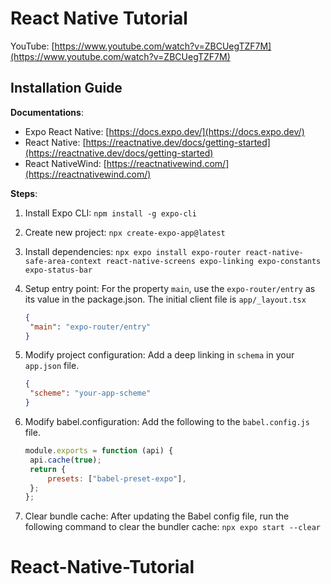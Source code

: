# React Native Tutorial

YouTube: [https://www.youtube.com/watch?v=ZBCUegTZF7M](https://www.youtube.com/watch?v=ZBCUegTZF7M)

## Installation Guide

**Documentations**:

- Expo React Native: [https://docs.expo.dev/](https://docs.expo.dev/)
- React Native: [https://reactnative.dev/docs/getting-started](https://reactnative.dev/docs/getting-started)
- React NativeWind: [https://reactnativewind.com/](https://reactnativewind.com/)

**Steps**:

1. Install Expo CLI: `npm install -g expo-cli`
2. Create new project: `npx create-expo-app@latest`
3. Install dependencies: `npx expo install expo-router react-native-safe-area-context react-native-screens expo-linking expo-constants expo-status-bar`
4. Setup entry point: For the property `main`, use the `expo-router/entry` as its value in the package.json. The initial client file is `app/_layout.tsx`

   ```json
   {
   	"main": "expo-router/entry"
   }
   ```

5. Modify project configuration: Add a deep linking in `schema` in your `app.json` file.

   ```json
   {
   	"scheme": "your-app-scheme"
   }
   ```

6. Modify babel.configuration: Add the following to the `babel.config.js` file.

   ```js
   module.exports = function (api) {
   	api.cache(true);
   	return {
   		presets: ["babel-preset-expo"],
   	};
   };
   ```

7. Clear bundle cache: After updating the Babel config file, run the following command to clear the bundler cache: `npx expo start --clear`
# React-Native-Tutorial
